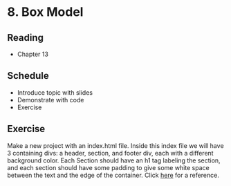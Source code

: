 # 8. Box Model

## Reading
- Chapter 13

## Schedule

- Introduce topic with slides
- Demonstrate with code
- Exercise

## Exercise
Make a new project with an index.html file. Inside this index file we will have 3 containing divs: a header, section, and footer div, each with a different background color. Each Section should have an h1 tag labeling the section, and each section should have some padding to give some white space between the text and the edge of the container. 
Click [here](/assets/exercises/02/03.png) for a reference.

